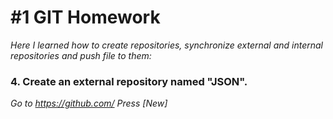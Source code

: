 # #1 GIT Homework  
*Here I learned how to create repositories, synchronize external and internal repositories and push file to them:*
### 4. Create an external repository named "JSON".

*Go to https://github.com/*
*Press [New]*


